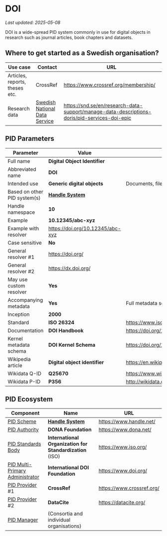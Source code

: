 # DOI

_Last updated: 2025-05-08_

DOI is a wide-spread PID system commonly in use for digital objects in research such as journal articles, book chapters and datasets.  

## Where to get started as a Swedish organisation?
| Use case                             | Contact                        | URL |
| --------                             | -------                        | -------                        |
| Articles, reports, theses etc.       | CrossRef                       | <https://www.crossref.org/membership/> |
| Research data                        | [Swedish National Data Service](../pid-actors-sweden/snd.md) | <https://snd.se/en/research-data-support/manage-data-descriptions-doris/pid-services-doi-epic> |

## PID Parameters
| Parameter                                                                               | Value                                   | Details |
| --------                                                                                | -------                                 | ------- |
| Full name                                                                               | **Digital Object Identifier**           ||
| Abbreviated name                                                                        | **DOI**                                 ||
| Intended use                                                                            | **Generic digital objects**             | Documents, file archives, datasets, etc. |
| Based on other PID system(s)                                                            | **[Handle System](handle.md)**                       ||
| Handle namespace                                                                        | **10**                                  ||
| Example                                                                                 | **10.12345/abc-xyz**                    ||
| Example with resolver                                                                   | <https://doi.org/10.12345/abc-xyz>      ||
| Case sensitive                                                                          | **No**                                  ||
| General resolver #1                                                                     | <https://doi.org/>                      ||
| General resolver #2                                                                     | <https://dx.doi.org/>                   ||
| May use custom resolver                                                                 | **Yes**                                 ||
| Accompanying metadata                                                                   | **Yes**                                 | Full metadata schema depending on provider |
| Inception                                                                               | **2000**                                ||
| Standard                                                                                | **ISO 26324**                           | <https://www.iso.org/obp/ui/#iso:std:iso:26324> |
| Documentation                                                                           | **DOI Handbook**                        | <https://doi.org/10.1000/182> |
| Kernel metadata schema                                                                  | **DOI Kernel Schema**                   | <https://doi.org/10.1000/276> |
| Wikipedia article                                                                       | **Digital object identifier**           | <https://en.wikipedia.org/wiki/Digital_object_identifier> |
| Wikidata Q-ID                                                                           | **Q25670**                              | <https://www.wikidata.org/wiki/Q25670> |
| Wikidata P-ID                                                                           | **P356**                                | <http://wikidata.org/wiki/Property:P356> |

## PID Ecosystem
| Component                                                                                         | Name                              | URL                           |
| --------                                                                                          | -------                           | -------                       |
| [PID Scheme](../pid-concepts/pid-ecosystem.md#scheme)                                             | **[Handle System](handle.md)**                 | <https://www.handle.net/>     |
| [PID Authority](../pid-concepts/pid-ecosystem.md#authority)                                       | **DONA Foundation**               | <https://www.dona.net/>       |
| [PID Standards Body](../pid-concepts/pid-ecosystem.md#standards-body)                             | **International Organization for Standardization** (ISO)  | <https://www.iso.org/>          |
| [PID Multi-Primary Administrator](../pid-concepts/pid-ecosystem.md#multi-primary-administrator)   | **International DOI Foundation**  | <https://www.doi.org/>        |
| [PID Provider](../pid-concepts/pid-ecosystem.md#provider) #1                                      | **CrossRef**                      | <https://www.crossref.org/>   |
| [PID Provider](../pid-concepts/pid-ecosystem.md#provider) #2                                      | **DataCite**                      | <https://datacite.org/>       |
| [PID Manager](../pid-concepts/pid-ecosystem.md#manager)                                           | (Consortia and individual organisations)                          ||

